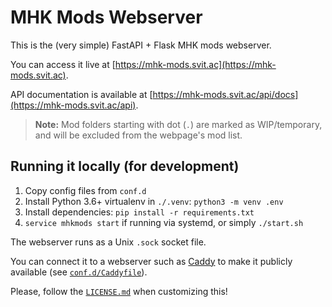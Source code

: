 # MHK Mods Webserver

This is the (very simple) FastAPI + Flask MHK mods webserver.

You can access it live at [https://mhk-mods.svit.ac](https://mhk-mods.svit.ac).

API documentation is available at [https://mhk-mods.svit.ac/api/docs](https://mhk-mods.svit.ac/api).

> **Note:** Mod folders starting with dot (`.`) are marked as WIP/temporary, and will be excluded from the webpage's mod list.

## Running it locally (for development)

1. Copy config files from `conf.d`
2. Install Python 3.6+ virtualenv in `./.venv`: `python3 -m venv .env`
3. Install dependencies: `pip install -r requirements.txt`
4. `service mhkmods start` if running via systemd, or simply `./start.sh`

The webserver runs as a Unix `.sock` socket file.

You can connect it to a webserver such as [Caddy](https://caddyserver.com) to make it publicly available (see [`conf.d/Caddyfile`](https://github.com/SKevo18/mhk_mods/blob/main/webserver/conf.d/Caddyfile)).

Please, follow the [`LICENSE.md`](https://github.com/SKevo18/mhk_mods/blob/main/LICENSE.md) when customizing this!
